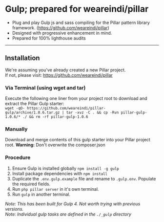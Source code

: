 # Gulp; prepared for weareindi/pillar

- Plug and play Gulp js and sass compiling for the Pillar pattern library framework. (https://github.com/weareindi/pillar)
- Designed with progressive enhancement in mind.
- Prepared for 100% lighthouse audits

---

## Installation
We're assuming you've already created a new Pillar project.   
If not, please visit: https://github.com/weareindi/pillar

### Via Terminal (using wget and tar)
Execute the following one liner from your project root to download and extract the Pillar Gulp starter:   
`wget -qO- https://github.com/weareindi/pillar-gulp/archive/1.0.6.tar.gz | tar -xvz -C . && cp -Rvn pillar-gulp-1.0.6/* ./ && rm -rf pillar-gulp-1.0.6`

### Manually
Download and merge contents of this gulp starter into your Pillar project root.
**Warning:** Don't overwrite the composer.json

### Procedure
1. Ensure Gulp is installed globally `npm install -g gulp`
2. Install package dependencies with `npm install`
3. Duplicate the `.env.gulp.example` file and rename to `.gulp.env`. Populate the required fields.
4. Run `php pillar server` in it's own terminal.   
5. Run `gulp` in another terminal.   

_Note: This has been built for Gulp 4. Not worth trying with previous versions._   
_Note: Individual gulp tasks are defined in the `./_gulp` directory_
